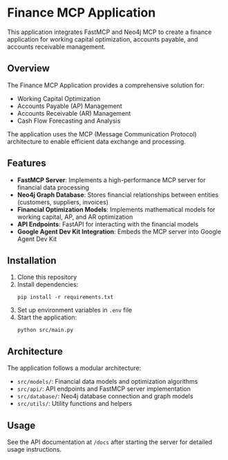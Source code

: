 # Finance MCP Application

This application integrates FastMCP and Neo4j MCP to create a finance application for working capital optimization, accounts payable, and accounts receivable management.

## Overview

The Finance MCP Application provides a comprehensive solution for:
- Working Capital Optimization
- Accounts Payable (AP) Management
- Accounts Receivable (AR) Management
- Cash Flow Forecasting and Analysis

The application uses the MCP (Message Communication Protocol) architecture to enable efficient data exchange and processing.

## Features

- **FastMCP Server**: Implements a high-performance MCP server for financial data processing
- **Neo4j Graph Database**: Stores financial relationships between entities (customers, suppliers, invoices)
- **Financial Optimization Models**: Implements mathematical models for working capital, AP, and AR optimization
- **API Endpoints**: FastAPI for interacting with the financial models
- **Google Agent Dev Kit Integration**: Embeds the MCP server into Google Agent Dev Kit

## Installation

1. Clone this repository
2. Install dependencies:
   ```
   pip install -r requirements.txt
   ```
3. Set up environment variables in `.env` file
4. Start the application:
   ```
   python src/main.py
   ```

## Architecture

The application follows a modular architecture:
- `src/models/`: Financial data models and optimization algorithms
- `src/api/`: API endpoints and FastMCP server implementation
- `src/database/`: Neo4j database connection and graph models
- `src/utils/`: Utility functions and helpers

## Usage

See the API documentation at `/docs` after starting the server for detailed usage instructions.
